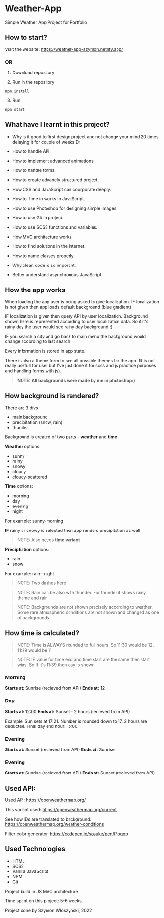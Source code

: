 # Weather-App

Simple Weather App Project for Portfolio

## How to start?

Visit the website: https://weather-app-szymon.netlify.app/

### OR

1. Download repository

2. Run in the repository

```bash
npm install
```

3. Run

```bash
npm start
```

## What have I learnt in this project?

- Why is it good to first design project and not change your mind 20 times delaying it for couple of weeks D:

- How to handle API.
- How to implement advanced animations.
- How to handle forms.
- How to create advancly structured project.
- How CSS and JavaScript can coorporate deeply.
- How to Time in works in JavaScript.
- How to use Photoshop for designing simple images.
- How to use Git in project.
- How to use SCSS functions and variables.
- How MVC architecture works.
- How to find solutions in the internet.
- How to name classes properly.
- Why clean code is so imporant.

- Better understand asynchronous JavaScript.

## How the app works

When loading the app user is being asked to give localization.
IF localization is not given then app loads default background (blue gradient)

IF localization is given then query API by user localization.
Background shown here is represented according to user localization data. So if it's rainy day the user would see rainy day background :)

IF you search a city and go back to main menu the background would change according to last search

Every information is stored in app state.

There is also a theme form to see all possible themes for the app. (It is not really usefull for user but I've just done it for scss and js practice purposes and handling forms with js).

> **NOTE: All backgrounds were made by me in photoshop:)**

## How background is rendered?

There are 3 divs

- main background
- precipitation (snow, rain)
- thunder

Background is created of two parts - **weather** and **time**

**Weather** options:

- sunny
- rainy
- snowy
- cloudy
- cloudy-scattered

**Time** options:

- morning
- day
- evening
- night

For example: sunny-morning

**IF** rainy or snowy is selected then app renders precipitation as well

> NOTE: Also needs **time variant**

**Preciptiation** options:

- rain
- snow

For example: rain--night

> NOTE: Two dashes here

> NOTE: Rain can be also with thunder. For thunder it shows rainy theme and rain

> NOTE: Backgrounds are not shown precisely according to weather. Some rare atmospheric conditions are not shown and changed as one of backgrounds

## How time is calculated?

> NOTE: Time is ALWAYS rounded to full hours. So 11:30 would be 12. 11:29 would be 11

> NOTE: IF value for time end and time start are the same then start wins. So if it's 11:39 then day is shown

### Morning

**Starts at:** Sunrise (recieved from API)
**Ends at:** 12

### Day

**Starts at:** 12:00
**Ends at:** Sunset - 2 hours (recieved from API)

Example: Sun sets at 17:21. Number is rounded down to 17. 2 hours are deducted. Final day end hour: 15:00

### Evening

**Starts at:** Sunset (recieved from API)
**Ends at:** Sunrise

### Evening

**Starts at:** Sunrise (recieved from API)
**Ends at:** Sunset (recieved from API)

## Used API:

Used API:
https://openweathermap.org/

This variant used:
https://openweathermap.org/current

See how IDs are translated to background:
https://openweathermap.org/weather-conditions

Filter color generator:
https://codepen.io/sosuke/pen/Pjoqqp

## Used Technologies

- HTML
- SCSS
- Vanilla JavaScript
- NPM
- Git

Project build in JS MVC architecture

Time spent on this project: 5-6 weeks.

Project done by Szymon Włoszyński, 2022

